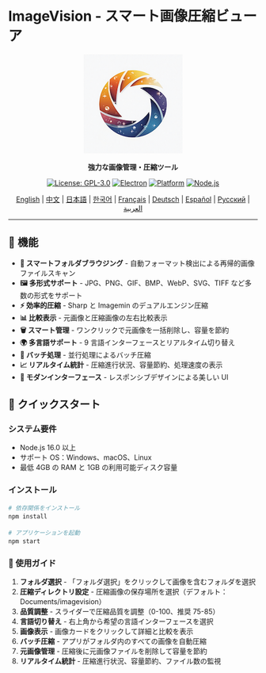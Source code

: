 # ImageVision - スマート画像圧縮ビューア

<div align="center">

![ImageVision Logo](logo.png)

**強力な画像管理・圧縮ツール**

[![License: GPL-3.0](https://img.shields.io/badge/License-GPL--3.0-blue.svg)](https://opensource.org/licenses/GPL-3.0)
[![Electron](https://img.shields.io/badge/Electron-v27.0.0-blue.svg)](https://www.electronjs.org/)
[![Platform](https://img.shields.io/badge/Platform-Windows%20%7C%20macOS%20%7C%20Linux-lightgrey.svg)](https://github.com/electron/electron)
[![Node.js](https://img.shields.io/badge/Node.js-v16.0+-green.svg)](https://nodejs.org/)

[English](README.md) | [中文](README.zh-CN.md) | [日本語](README.ja.md) | [한국어](README.ko.md) | [Français](README.fr.md) | [Deutsch](README.de.md) | [Español](README.es.md) | [Русский](README.ru.md) | [العربية](README.ar.md)

</div>

---

## 🌟 機能

- **📁 スマートフォルダブラウジング** - 自動フォーマット検出による再帰的画像ファイルスキャン
- **🖼️ 多形式サポート** - JPG、PNG、GIF、BMP、WebP、SVG、TIFF など多数の形式をサポート
- **⚡ 効率的圧縮** - Sharp と Imagemin のデュアルエンジン圧縮
- **📊 比較表示** - 元画像と圧縮画像の左右比較表示
- **🗑️ スマート管理** - ワンクリックで元画像を一括削除し、容量を節約
- **🌍 多言語サポート** - 9 言語インターフェースとリアルタイム切り替え
- **💾 バッチ処理** - 並行処理によるバッチ圧縮
- **📈 リアルタイム統計** - 圧縮進行状況、容量節約、処理速度の表示
- **🎨 モダンインターフェース** - レスポンシブデザインによる美しい UI

## 🚀 クイックスタート

### システム要件

- Node.js 16.0 以上
- サポート OS：Windows、macOS、Linux
- 最低 4GB の RAM と 1GB の利用可能ディスク容量

### インストール

```bash
# 依存関係をインストール
npm install

# アプリケーションを起動
npm start
```

### 📖 使用ガイド

1. **フォルダ選択** - 「フォルダ選択」をクリックして画像を含むフォルダを選択
2. **圧縮ディレクトリ設定** - 圧縮画像の保存場所を選択（デフォルト：Documents/imagevision）
3. **品質調整** - スライダーで圧縮品質を調整（0-100、推奨 75-85）
4. **言語切り替え** - 右上角から希望の言語インターフェースを選択
5. **画像表示** - 画像カードをクリックして詳細と比較を表示
6. **バッチ圧縮** - アプリがフォルダ内のすべての画像を自動圧縮
7. **元画像管理** - 圧縮後に元画像ファイルを削除して容量を節約
8. **リアルタイム統計** - 圧縮進行状況、容量節約、ファイル数の監視
